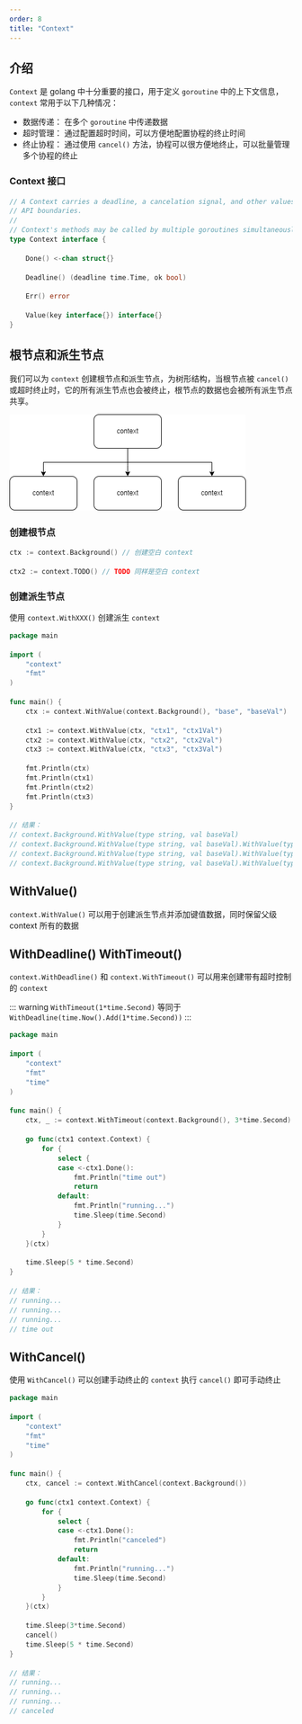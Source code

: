 ```yaml
---
order: 8
title: "Context"
---
```


## 介绍

`Context` 是 golang 中十分重要的接口，用于定义 `goroutine` 中的上下文信息，`context` 常用于以下几种情况：

- 数据传递： 在多个 `goroutine` 中传递数据
- 超时管理： 通过配置超时时间，可以方便地配置协程的终止时间
- 终止协程： 通过使用 `cancel()` 方法，协程可以很方便地终止，可以批量管理多个协程的终止

### Context 接口

```go
// A Context carries a deadline, a cancelation signal, and other values across
// API boundaries.
//
// Context's methods may be called by multiple goroutines simultaneously.
type Context interface {

    Done() <-chan struct{}

    Deadline() (deadline time.Time, ok bool)
    
    Err() error
    
    Value(key interface{}) interface{}
}
```

## 根节点和派生节点

我们可以为 `context` 创建根节点和派生节点，为树形结构，当根节点被 `cancel()` 或超时终止时，它的所有派生节点也会被终止，根节点的数据也会被所有派生节点共享。

![context 结构](/assets/image/article/concept/context.png)

### 创建根节点

```go
ctx := context.Background() // 创建空白 context

ctx2 := context.TODO() // TODO 同样是空白 context
```

### 创建派生节点

使用 `context.WithXXX()` 创建派生 `context`

```go
package main

import (
	"context"
	"fmt"
)

func main() {
	ctx := context.WithValue(context.Background(), "base", "baseVal")

	ctx1 := context.WithValue(ctx, "ctx1", "ctx1Val")
	ctx2 := context.WithValue(ctx, "ctx2", "ctx2Val")
	ctx3 := context.WithValue(ctx, "ctx3", "ctx3Val")

	fmt.Println(ctx)
	fmt.Println(ctx1)
	fmt.Println(ctx2)
	fmt.Println(ctx3)
}

// 结果：
// context.Background.WithValue(type string, val baseVal)
// context.Background.WithValue(type string, val baseVal).WithValue(type string, val ctx1Val)
// context.Background.WithValue(type string, val baseVal).WithValue(type string, val ctx2Val)
// context.Background.WithValue(type string, val baseVal).WithValue(type string, val ctx3Val)
```

## WithValue()

`context.WithValue()` 可以用于创建派生节点并添加键值数据，同时保留父级 context 所有的数据

## WithDeadline() WithTimeout()

`context.WithDeadline()` 和 `context.WithTimeout()` 可以用来创建带有超时控制的 `context`

::: warning
`WithTimeout(1*time.Second)` 等同于 `WithDeadline(time.Now().Add(1*time.Second))`
:::

```go
package main

import (
	"context"
	"fmt"
	"time"
)

func main() {
	ctx, _ := context.WithTimeout(context.Background(), 3*time.Second)

	go func(ctx1 context.Context) {
		for {
			select {
			case <-ctx1.Done():
				fmt.Println("time out")
				return
			default:
				fmt.Println("running...")
				time.Sleep(time.Second)
			}
		}
	}(ctx)

	time.Sleep(5 * time.Second)
}

// 结果：
// running...
// running...
// running...
// time out

```


## WithCancel()

使用 `WithCancel()` 可以创建手动终止的 `context` 执行 `cancel()` 即可手动终止

```go
package main

import (
	"context"
	"fmt"
	"time"
)

func main() {
	ctx, cancel := context.WithCancel(context.Background())

	go func(ctx1 context.Context) {
		for {
			select {
			case <-ctx1.Done():
				fmt.Println("canceled")
				return
			default:
				fmt.Println("running...")
				time.Sleep(time.Second)
			}
		}
	}(ctx)

	time.Sleep(3*time.Second)
	cancel()
	time.Sleep(5 * time.Second)
}

// 结果：
// running...
// running...
// running...
// canceled

```